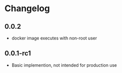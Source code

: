 # Changelog

## 0.0.2
- docker image executes with non-root user 

## 0.0.1-rc1
- Basic implemention, not intended for production use
